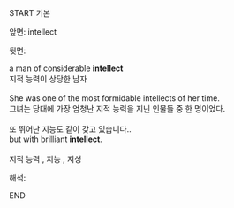 START
기본

앞면:
intellect


뒷면:
<div>a man of considerable <b>intellect</b> </div><div>지적 능력이 상당한 남자<br><br><div>She was one of the most formidable intellects of her time. </div><div>그녀는 당대에 가장 엄청난 지적 능력을 지닌 인물들 중 한 명이었다.<br><br>또 뛰어난 지능도 같이 갖고 있습니다..<br>but with brilliant <strong>intellect</strong>.<br><br>지적 능력 , 지능 , 지성</div></div>


해석:

END